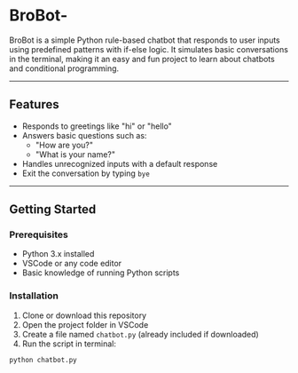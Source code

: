 # BroBot-
BroBot is a simple Python rule-based chatbot that responds to user inputs using predefined patterns with if-else logic. It simulates basic conversations in the terminal, making it an easy and fun project to learn about chatbots and conditional programming.

---

## **Features**
- Responds to greetings like "hi" or "hello"
- Answers basic questions such as:
  - "How are you?"
  - "What is your name?"
- Handles unrecognized inputs with a default response
- Exit the conversation by typing `bye`

---

## **Getting Started**

### **Prerequisites**
- Python 3.x installed
- VSCode or any code editor
- Basic knowledge of running Python scripts

### **Installation**
1. Clone or download this repository
2. Open the project folder in VSCode
3. Create a file named `chatbot.py` (already included if downloaded)
4. Run the script in terminal:

```bash
python chatbot.py
